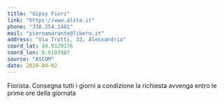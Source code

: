 ```yaml
---
title: "Gipsy Fiori"
link: "https://www.alxte.it"
phone: "338.254.1461"
mail: "pieroamarante@libero.it"
address: "Via Trotti, 32, Alessandria"
coord_lat: 44.9129176
coord_lon: 8.6103987
source: "ASCOM"
date: 2020-04-02
---
```


Fiorista. Consegna tutti i giorni a condizione la richiesta avvenga entro le prime ore della giornata
